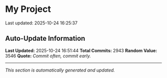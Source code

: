 # My Project


Last updated: 2025-10-24 16:25:37






































































































































































































































































































































































































































































































































































































































































































































































































































































































































































































































































































































































































































































































































































































































































































































































































































































































































































































































































































































































































































































































































































































































































































































































































































































































































































































































































































































































































































































































































































































































































































































































































































































































































































































































































## Auto-Update Information

**Last Updated:** 2025-10-24 16:51:44
**Total Commits:** 2943
**Random Value:** 3546
**Quote:** _Commit often, commit early._

---
_This section is automatically generated and updated._